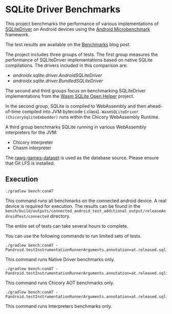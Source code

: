 # SQLite Driver Benchmarks

This project benchmarks the performance of various implementations of [SQLiteDriver][androidx.sqlite.SQLiteDriver] 
on Android devices using the [Android Microbenchmark] framework.

The test results are available on the [Benchmarks](https://wsoh.released.at/blog/benchmark) blog post.

The project includes three groups of tests.
The first group measures the performance of SQLiteDriver implementations based on native
SQLite compilations. The drivers included in this comparison are:

* *androidx.sqlite.driver.AndroidSQLiteDriver*
* *androidx.sqlite.driver.BundledSQLiteDriver*

The second and third groups focus on benchmarking SQLiteDriver implementations from the 
[Wasm SQLite Open Helper] project.

In the second group, SQLite is compiled to WebAssembly and then ahead-of-time compiled into 
JVM bytecode (.class). `WasmSQLiteDriver (ChicorySqliteEmbedder)`
runs within the Chicory WebAssembly Runtime.

A third group benchmarks SQLite running in various WebAssembly interpreters for the JVM:

* Chicory interpreter
* Chasm interpreter

The [rawg-games-dataset] is used as the database source. Please ensure that Git LFS is installed.

## Execution

```shell
./gradlew bench:conAT 
```

This command runs all benchmarks on the connected android device. 
A real device is required for execution.
The results can be found in the 
`bench/build/outputs/connected_android_test_additional_output/releaseAndroidTest/connected` directory.

The entire set of tests can take several hours to complete.

You can use the following commands to run limited sets of tests.

```shell
./gradlew bench:conAT -Pandroid.testInstrumentationRunnerArguments.annotation=at.released.sqlitedriverbenchmark.NativeDrivers
```

This command runs Native Driver benchmarks only.

```shell
./gradlew bench:conAT -Pandroid.testInstrumentationRunnerArguments.annotation=at.released.sqlitedriverbenchmark.ChicoryDrivers
```
This command runs Chicory AOT benchmarks only.

```shell
./gradlew bench:conAT -Pandroid.testInstrumentationRunnerArguments.annotation=at.released.sqlitedriverbenchmark.InterpreterDrivers

```
This command runs Interpreters benchmarks only.

[Android Microbenchmark]: https://developer.android.com/topic/performance/benchmarking/microbenchmark-overview
[Chasm]: https://github.com/CharlieTap/chasm
[Chicory WebAssembly Runtime]: https://chicory.dev/
[ChicorySqliteEmbedder]: https://wsoh.released.at/embedders/Chicory
[Wasm SQLite Open Helper]: https://wsoh.released.at/
[androidx.sqlite.SQLiteDriver]: https://developer.android.com/reference/kotlin/androidx/sqlite/SQLiteDriver
[rawg-games-dataset]: https://huggingface.co/datasets/atalaydenknalbant/rawg-games-dataset
